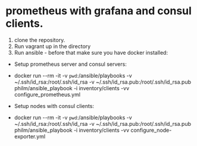 # prometheus with grafana and consul clients.
1. clone the repository.
2. Run vagrant up in the directory
3. Run ansible - before that make sure you have docker installed:
 - Setup prometheus server and consul servers:

 - docker run --rm -it -v `pwd`:/ansible/playbooks -v ~/.ssh/id_rsa:/root/.ssh/id_rsa -v ~/.ssh/id_rsa.pub:/root/.ssh/id_rsa.pub philm/ansible_playbook -i inventory/clients -vv configure_prometheus.yml
 - Setup nodes with consul clients:

 - docker run --rm -it -v `pwd`:/ansible/playbooks -v ~/.ssh/id_rsa:/root/.ssh/id_rsa -v ~/.ssh/id_rsa.pub:/root/.ssh/id_rsa.pub philm/ansible_playbook -i inventory/clients -vv configure_node-exporter.yml
